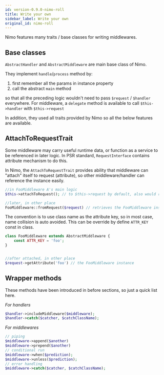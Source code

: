 ```yaml
---
id: version-0.9.0-nimo-roll
title: Write your own
sidebar_label: Write your own
original_id: nimo-roll
---
```


Nimo features many traits / base classes for writing middlewares.

## Base classes

`AbstractHandler` and `AbstractMiddleware` are main base class of Nimo.

They implement `handle`/`process` method by:

1. first remember all the params in instance property
2. call the abstract `main` method

so that all the preceding logic wouldn't need to pass `$request` / `$handler` everywhere. For middleware, a `delegate` method is available to call `$this->handler` with `$this->request`

In addition, they used all traits provided by Nimo so all the below features are available.

## AttachToRequestTrait

Some middleware may carry useful runtime data, or function as a service to be referenced in later logic. In PSR standard, `RequestInterface` contains attribute mechanism to do this.

In Nimo, the `AttachToRequestTrait` provides ability that middleware can "attach" itself to request (attribute), so other middleware/handler can reference the instance easily.

```php
//in FooMiddleware A's main logic
$this->attachToRequest(); // to $this->request by default, also would return the attached request instance

//later, in other place
FooMiddleware::fromRequest($request) // retrieves the FooMiddleware instance early attached
```

The convention is to use class name as the attribute key, so in most case, name collision is auto avoided. This can be override by define `ATTR_KEY` const in class.

```php
class FooMiddleware extends AbstractMiddleware {
    const ATTR_KEY = 'foo';
}


//after attached, in other place
$request->getAttribute('foo') // the FooMiddleware instance
```

## Wrapper methods

These methods have been introduced in before sections, so just a quick list here.


_For handlers_
```php
$handler->includeMiddleware($middleware);
$handler->catch($catcher, $catchClassName);
```
_For middlewares_
```php
// piping
$middleware->append($another)
$middleware->prepend($another)
// conditional run
$middleware->when($prediction);
$middleware->unless($prediction);
// error handling
$middleware->catch($catcher, $catchClassName);
```
